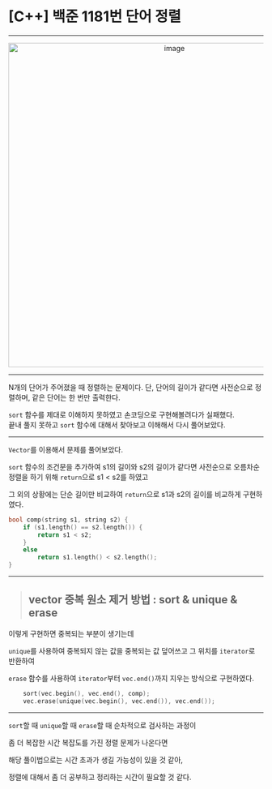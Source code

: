 # [C++] 백준 1181번 단어 정렬
---
<p align="center">
<img width="640" alt="image" src="https://github.com/user-attachments/assets/9483ec43-6cee-4940-99a4-81188a5434de" />
</p>

---

N개의 단어가 주어졌을 때 정렬하는 문제이다. 단, 단어의 길이가 같다면 사전순으로 정렬하며, 같은 단어는 한 번만 출력한다.

`sort` 함수를 제대로 이해하지 못하였고 손코딩으로 구현해볼려다가 실패했다.  
끝내 풀지 못하고 `sort` 함수에 대해서 찾아보고 이해해서 다시 풀어보았다.

---

`Vector`를 이용해서 문제를 풀어보았다.

`sort` 함수의 조건문을 추가하여 s1의 길이와 s2의 길이가 같다면 사전순으로 오름차순 정렬을 하기 위해 `return`으로 s1 < s2를 하였고 

그 외의 상황에는 단순 길이만 비교하여 `return`으로 s1과 s2의 길이를 비교하게 구현하였다.

```cpp
bool comp(string s1, string s2) {
    if (s1.length() == s2.length()) {
        return s1 < s2;
    }
    else
        return s1.length() < s2.length();
}
```
---

> ## vector 중복 원소 제거 방법 : sort & unique & erase

이렇게 구현하면 중복되는 부분이 생기는데

`unique`를 사용하여 중복되지 않는 값을 중복되는 값 덮어쓰고 그 위치를 `iterator`로 반환하여

`erase` 함수를 사용하여 `iterator`부터 `vec.end()`까지 지우는 방식으로 구현하였다.

```cpp
    sort(vec.begin(), vec.end(), comp);
    vec.erase(unique(vec.begin(), vec.end()), vec.end());
```
---
`sort`할 때 `unique`할 때 `erase`할 때 순차적으로 검사하는 과정이

좀 더 복잡한 시간 복잡도를 가진 정렬 문제가 나온다면

해당 풀이법으로는 시간 초과가 생길 가능성이 있을 것 같아,

정렬에 대해서 좀 더 공부하고 정리하는 시간이 필요할 것 같다.
